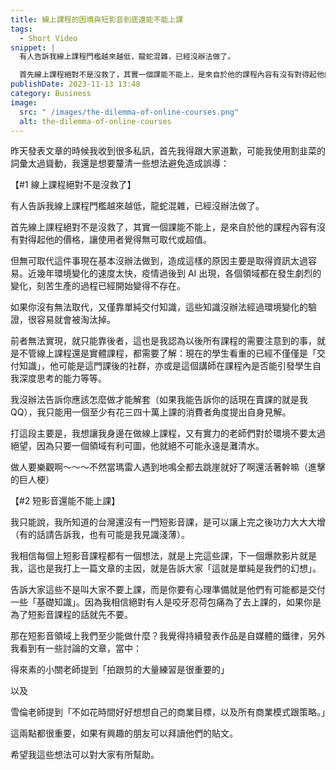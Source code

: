 ```yaml
---
title: 線上課程的困境與短影音到底還能不能上課
tags:
  - Short Video
snippet: |
  有人告訴我線上課程門檻越來越低，龍蛇混雜，已經沒辦法做了。

  首先線上課程絕對不是沒救了，其實一個課能不能上，是來自於他的課程內容有沒有對得起他的價格，讓使用者覺得無可取代或超值。
publishDate: 2023-11-13 13:48
category: Business
image:
  src: " /images/the-dilemma-of-online-courses.png"
  alt: the-dilemma-of-online-courses
---
```

昨天發表文章的時候我收到很多私訊，首先我得跟大家道歉，可能我使用割韭菜的詞彙太過聳動，我還是想要釐清一些想法避免造成誤導：

【#1 線上課程絕對不是沒救了】

有人告訴我線上課程門檻越來越低，龍蛇混雜，已經沒辦法做了。

首先線上課程絕對不是沒救了，其實一個課能不能上，是來自於他的課程內容有沒有對得起他的價格，讓使用者覺得無可取代或超值。

但無可取代這件事現在基本沒辦法做到，造成這樣的原因主要是取得資訊太過容易。近幾年環境變化的速度太快，疫情過後到 AI 出現，各個領域都在發生劇烈的變化，刻苦生產的過程已經開始變得不存在。

如果你沒有無法取代，又僅靠單純交付知識，這些知識沒辦法經過環境變化的驗證，很容易就會被淘汰掉。

前者無法實現，就只能靠後者，這也是我認為以後所有課程的需要注意到的事，就是不管線上課程還是實體課程，都需要了解：現在的學生看重的已經不僅僅是「交付知識」，他可能是這門課後的社群，亦或是這個講師在課程內是否能引發學生自我深度思考的能力等等。

我沒辦法告訴你應該怎麼做才能解套（如果我能告訴你的話現在賣課的就是我QQ），我只能用一個至少有花三四十萬上課的消費者角度提出自身見解。

打這段主要是，我想讓我身邊在做線上課程，又有實力的老師們對於環境不要太過絕望，因為只要一個領域有利可圖，他就絕不可能永遠是灘清水。

做人要樂觀啊～～～不然當瑪雷人遇到地鳴全都去跳崖就好了啊還活著幹嘛（進擊的巨人梗）

【#2 短影音還能不能上課】

我只能說，我所知道的台灣還沒有一門短影音課，是可以讓上完之後功力大大大增（有的話請告訴我，也有可能是我見識淺薄）。

我相信每個上短影音課程都有一個想法，就是上完這些課，下一個爆款影片就是我，這也是我打上一篇文章的主因，就是告訴大家「這就是單純是我們的幻想」。

告訴大家這些不是叫大家不要上課，而是你要有心理準備就是他們有可能都是交付一些「基礎知識」。因為我相信絕對有人是咬牙忍荷包痛為了去上課的，如果你是為了短影音課程的話就先不要。

那在短影音領域上我們至少能做什麼？我覺得持續發表作品是自媒體的鐵律，另外我看到有一些討論的文章，當中：

得來素的小關老師提到「拍跟剪的大量練習是很重要的」

以及

雪倫老師提到「不如花時間好好想想自己的商業目標，以及所有商業模式跟策略。」

這兩點都很重要，如果有興趣的朋友可以拜讀他們的貼文。

希望我這些想法可以對大家有所幫助。